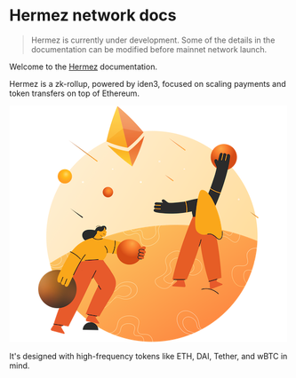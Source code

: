 # Hermez network docs

> Hermez is currently under development. Some of the details in the documentation can be modified before mainnet network launch.

Welcome to the [Hermez](https://hermez.io) documentation.

Hermez is a zk-rollup, powered by iden3, focused on scaling payments and token transfers on top of Ethereum.

![](imgs/Common-good.png)

It's designed with high-frequency tokens like ETH, DAI, Tether, and wBTC in mind.
